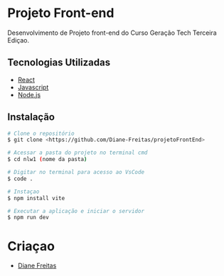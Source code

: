 # Projeto Front-end
Desenvolvimento de Projeto front-end do Curso Geração Tech Terceira Ediçao.

## Tecnologias Utilizadas

 - [React](https://react.dev)
 - [Javascript](https://developer.mozilla.org/pt-BR/docs/Web/JavaScript)
 - [Node.js](<https://nodejs.org/en/>)

 ## Instalação

```bash
# Clone o repositório
$ git clone <https://github.com/Diane-Freitas/projetoFrontEnd>

# Acessar a pasta do projeto no terminal cmd
$ cd nlw1 (nome da pasta)

# Digitar no terminal para acesso ao VsCode
$ code .

# Instaçao
$ npm install vite

# Executar a aplicação e iniciar o servidor
$ npm run dev

```

 # Criaçao
- [Diane Freitas](https://github.com/Diane-Freitas)